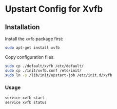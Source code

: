 # Upstart Config for Xvfb

## Installation

Install the `xvfb` package first:
```bash
sudo apt-get install xvfb
```

Copy configuration files:
```bash
sudo cp ./default/xvfb /etc/default/
sudo cp ./init/xvfb.conf /etc/init/
sudo ln -s /lib/init/upstart-job /etc/init.d/xvfb
```

### Usage

```bash
service xvfb start
service xvfb status
```
